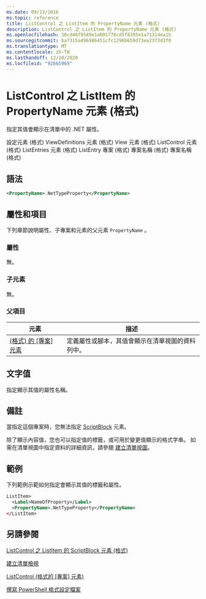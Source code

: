 ```yaml
---
ms.date: 09/13/2016
ms.topic: reference
title: ListControl 之 ListItem 的 PropertyName 元素 (格式)
description: ListControl 之 ListItem 的 PropertyName 元素 (格式)
ms.openlocfilehash: 30cd48f9549e1a091776cd5f8395e1a71314ea1b
ms.sourcegitcommit: ba7315a496986451cfc1296b659d73ea2373d3f0
ms.translationtype: MT
ms.contentlocale: zh-TW
ms.lasthandoff: 12/10/2020
ms.locfileid: "92665969"
---
```

# <a name="propertyname-element-for-listitem-for-listcontrol-format"></a>ListControl 之 ListItem 的 PropertyName 元素 (格式)

指定其值會顯示在清單中的 .NET 屬性。

設定元素 (格式) ViewDefinitions 元素 (格式) View 元素 (格式) ListControl 元素 (格式) ListEntries 元素 (格式) ListEntry 專案 (格式) 專案名稱 (格式) 專案名稱 (格式) 

## <a name="syntax"></a>語法

```xml
<PropertyName>.NetTypeProperty</PropertyName>
```

## <a name="attributes-and-elements"></a>屬性和項目

下列章節說明屬性、子專案和元素的父元素 `PropertyName` 。

### <a name="attributes"></a>屬性

無。

### <a name="child-elements"></a>子元素

無。

### <a name="parent-elements"></a>父項目

|元素|描述|
|-------------|-----------------|
|[ (格式) 的 [專案] 元素 ](./listitem-element-for-listitems-for-listcontrol-format.md)|定義屬性或腳本，其值會顯示在清單視圖的資料列中。|

## <a name="text-value"></a>文字值

指定顯示其值的屬性名稱。

## <a name="remarks"></a>備註

當指定這個專案時，您無法指定 [ScriptBlock](./scriptblock-element-for-listitem-for-listcontrol-format.md) 元素。

除了顯示內容值，您也可以指定值的標籤，或可用於變更值顯示的格式字串。 如需在清單視圖中指定資料的詳細資訊，請參閱 [建立清單視圖](./creating-a-list-view.md)。

## <a name="example"></a>範例

下列範例示範如何指定會顯示其值的標籤和屬性。

```xml
ListItem>
  <Label>NameOfProperty</Label>
  <PropertyName>.NetTypeProperty</PropertyName>
</ListItem>

```

## <a name="see-also"></a>另請參閱

[ListControl 之 ListItem 的 ScriptBlock 元素 (格式)](./scriptblock-element-for-listitem-for-listcontrol-format.md)

[建立清單檢視](./creating-a-list-view.md)

[ListControl (格式的 [專案] 元素) ](./listitem-element-for-listitems-for-listcontrol-format.md)

[撰寫 PowerShell 格式設定檔案](./writing-a-powershell-formatting-file.md)
